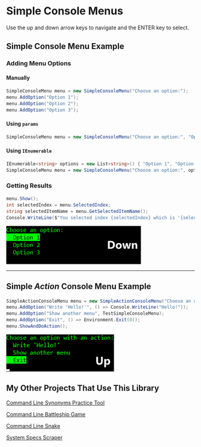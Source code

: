 # Simple Console Menus

Use the up and down arrow keys to navigate and the ENTER key to select.

## Simple Console Menu Example

### Adding Menu Options

#### Manually

```cs
SimpleConsoleMenu menu = new SimpleConsoleMenu("Choose an option:");
menu.AddOption("Option 1");
menu.AddOption("Option 2");
menu.AddOption("Option 3");
```

#### Using `params`

```cs
SimpleConsoleMenu menu = new SimpleConsoleMenu("Choose an option:", "Option 1", "Option 2", "Option 3");
```

#### Using `IEnumerable`

```cs
IEnumerable<string> options = new List<string>() { "Option 1", "Option 2", "Option 3" };
SimpleConsoleMenu menu = new SimpleConsoleMenu("Choose an option:", options);
```

### Getting Results

```cs
menu.Show();
int selectedIndex = menu.SelectedIndex;
string selectedItemName = menu.GetSelectedItemName();
Console.WriteLine($"You selected index {selectedIndex} which is '{selectedItemName}'");
```

![Simple Menu](media/SimpleExample.gif)

---

## Simple *Action* Console Menu Example

```cs
SimpleActionConsoleMenu menu = new SimpleActionConsoleMenu("Choose an option with an action:");
menu.AddOption("Write 'Hello!'", () => Console.WriteLine("Hello!"));
menu.AddOption("Show another menu", TestSimpleConsoleMenu);
menu.AddOption("Exit", () => Environment.Exit(0));
menu.ShowAndDoAction();
```

![Action Menu](media/ActionExample.gif)

## My Other Projects That Use This Library

[Command Line Synonyms Practice Tool](https://github.com/yonimn2000/command-line-synonyms-practice-tool)

[Command Line Battleship Game](https://github.com/yonimn2000/command-line-battleship-v2)

[Command Line Snake](https://github.com/yonimn2000/command-line-snake)

[System Specs Scraper](https://github.com/yonimn2000/system-specs-scraper)
